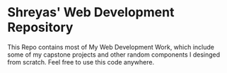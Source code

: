 # Shreyas' Web Development Repository
This Repo contains most of My Web Development Work, which include some of my capstone projects and other random components I desinged from scratch.
Feel free to use this code anywhere.
